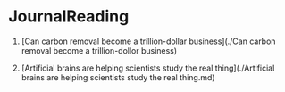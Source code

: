 # JournalReading

1. [Can carbon removal become a trillion-dollar business](./Can carbon removal become a trillion-dollor business)

2. [Artificial brains are helping scientists study the real thing](./Artificial brains are helping scientists study the real thing.md)